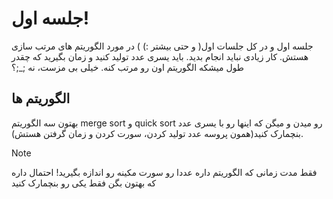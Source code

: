 # جلسه اول!
جلسه اول و در کل جلسات اول( و حتی بیشتر :) ) در مورد الگوریتم های مرتب سازی هستش. کار زیادی نباید انجام بدید. باید یسری عدد تولید کنید و زمان بگیرید که چقدر طول میشکه الگوریتم اون رو مرتب کنه. خیلی بی مزست، نه ;_;؟
## الگوریتم ها
بهتون سه الگوریتم merge sort و quick sort رو میدن و میگن که اینها رو با یسری عدد بنچمارک کنید(همون پروسه عدد تولید کردن، سورت کردن و زمان گرفتن هستش).

> [!NOTE]
> فقط مدت زمانی که الگوریتم داره عددا رو سورت مکینه رو اندازه بگیرید! 
> احتمال داره که بهتون بگن فقط یکی رو بنچمارک کنید 